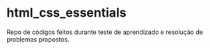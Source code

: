 # html_css_essentials
Repo de códigos feitos durante teste de aprendizado e resolução de problemas propostos.
